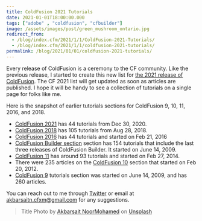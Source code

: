 ```yaml
---
title: ColdFusion 2021 Tutorials
date: 2021-01-01T18:00:00.000
tags: ["adobe" , "coldfusion", "cfbuilder"]
image: /assets/images/post/green_mushroom_ontario.jpg
redirect_from: 
  - /blog/index.cfm/2021/1/1/ColdFusion-2021-Tutorials/
  - /blog/index.cfm/2021/1/1/coldfusion-2021-tutorials/
permalink: /blog/2021/01/01/coldfusion-2021-tutorials/
---
```


Every release of ColdFusion is a ceremony to the CF community. Like the previous release, I started to create this new list for  [the 2021 release of ColdFusion](/cfmltutorials/cf2021tutorials/). The CF 2021 list will get updated as soon as articles are published. I hope it will be handy to see a collection of tutorials on a single page for folks like me.

Here is the snapshot of earlier tutorials sections for ColdFusion 9, 10, 11, 2016, and 2018.  

-   [ColdFusion 2021](/cfmltutorials/cf2021tutorials/)  has 44 tutorials from Dec 30, 2020.
-   [ColdFusion 2018](/cfmltutorials/cf2018tutorials/)  has 105 tutorials from Aug 28, 2018.
-   [ColdFusion 2016](/cfmltutorials/cf2016tutorials/)  has 44 tutorials and started on Feb 21, 2016
-   [ColdFusion Builder section](/cfmltutorials/cfbuildertutorials/)  section has 154 tutorials that include the last three releases of ColdFusion Builder. It started on June 14, 2009.
-   [ColdFusion 11](/cfmltutorials/cf11tutorials/)  has around 93 tutorials and started on Feb 27, 2014.
-   There were 235 articles on the  [ColdFusion 10](/cfmltutorials/cf10tutorials/)  section that started on Feb 20, 2012.
-   [ColdFusion 9](/cfmltutorials/cf9tutorials/)  tutorials section was started on June 14, 2009, and has 260 articles.

You can reach out to me through [Twitter](https://www.twitter.com/Akbarsait) or email at akbarsaitn.cfxm@gmail.com for any suggestions.

> Title Photo by <a href="https://unsplash.com/@akbarsait?utm_content=creditCopyText&utm_medium=referral&utm_source=unsplash">Akbarsait NoorMohamed</a> on <a href="https://unsplash.com/photos/mHTm1qp5xn0?utm_content=creditCopyText&utm_medium=referral&utm_source=unsplash">Unsplash</a>